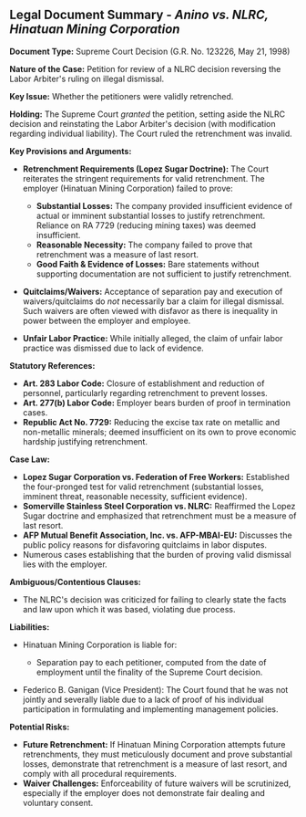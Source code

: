 ## Legal Document Summary - *Anino vs. NLRC, Hinatuan Mining Corporation*

**Document Type:** Supreme Court Decision (G.R. No. 123226, May 21, 1998)

**Nature of the Case:** Petition for review of a NLRC decision reversing the Labor Arbiter's ruling on illegal dismissal.

**Key Issue:** Whether the petitioners were validly retrenched.

**Holding:** The Supreme Court *granted* the petition, setting aside the NLRC decision and reinstating the Labor Arbiter's decision (with modification regarding individual liability). The Court ruled the retrenchment was invalid.

**Key Provisions and Arguments:**

*   **Retrenchment Requirements (Lopez Sugar Doctrine):** The Court reiterates the stringent requirements for valid retrenchment. The employer (Hinatuan Mining Corporation) failed to prove:
    *   **Substantial Losses:** The company provided insufficient evidence of actual or imminent substantial losses to justify retrenchment. Reliance on RA 7729 (reducing mining taxes) was deemed insufficient.
    *   **Reasonable Necessity:** The company failed to prove that retrenchment was a measure of last resort.
    *   **Good Faith & Evidence of Losses:** Bare statements without supporting documentation are not sufficient to justify retrenchment.

*   **Quitclaims/Waivers:** Acceptance of separation pay and execution of waivers/quitclaims do *not* necessarily bar a claim for illegal dismissal. Such waivers are often viewed with disfavor as there is inequality in power between the employer and employee.
*   **Unfair Labor Practice:** While initially alleged, the claim of unfair labor practice was dismissed due to lack of evidence.

**Statutory References:**

*   **Art. 283 Labor Code:** Closure of establishment and reduction of personnel, particularly regarding retrenchment to prevent losses.
*   **Art. 277(b) Labor Code:** Employer bears burden of proof in termination cases.
*   **Republic Act No. 7729:** Reducing the excise tax rate on metallic and non-metallic minerals; deemed insufficient on its own to prove economic hardship justifying retrenchment.

**Case Law:**

*   **Lopez Sugar Corporation vs. Federation of Free Workers:** Established the four-pronged test for valid retrenchment (substantial losses, imminent threat, reasonable necessity, sufficient evidence).
*   **Somerville Stainless Steel Corporation vs. NLRC:** Reaffirmed the Lopez Sugar doctrine and emphasized that retrenchment must be a measure of last resort.
*   **AFP Mutual Benefit Association, Inc. vs. AFP-MBAI-EU:** Discusses the public policy reasons for disfavoring quitclaims in labor disputes.
*   Numerous cases establishing that the burden of proving valid dismissal lies with the employer.

**Ambiguous/Contentious Clauses:**

*   The NLRC's decision was criticized for failing to clearly state the facts and law upon which it was based, violating due process.

**Liabilities:**

*   Hinatuan Mining Corporation is liable for:
    *   Separation pay to each petitioner, computed from the date of employment until the finality of the Supreme Court decision.

*   Federico B. Ganigan (Vice President): The Court found that he was not jointly and severally liable due to a lack of proof of his individual participation in formulating and implementing management policies.

**Potential Risks:**

*   **Future Retrenchment:** If Hinatuan Mining Corporation attempts future retrenchments, they must meticulously document and prove substantial losses, demonstrate that retrenchment is a measure of last resort, and comply with all procedural requirements.
*   **Waiver Challenges:** Enforceability of future waivers will be scrutinized, especially if the employer does not demonstrate fair dealing and voluntary consent.
